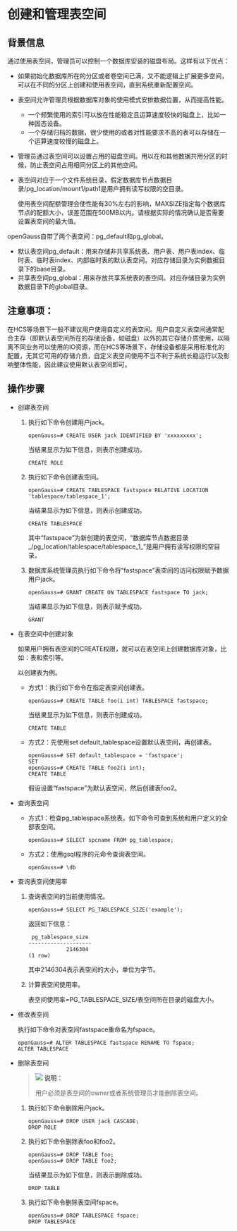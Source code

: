 # 创建和管理表空间<a name="ZH-CN_TOPIC_0289900987"></a>

## 背景信息<a name="zh-cn_topic_0283137616_zh-cn_topic_0237120297_zh-cn_topic_0059778849_saaab96d21e01450bb4a62113d37a03c7"></a>

通过使用表空间，管理员可以控制一个数据库安装的磁盘布局。这样有以下优点：

-   如果初始化数据库所在的分区或者卷空间已满，又不能逻辑上扩展更多空间，可以在不同的分区上创建和使用表空间，直到系统重新配置空间。

-   表空间允许管理员根据数据库对象的使用模式安排数据位置，从而提高性能。
    -   一个频繁使用的索引可以放在性能稳定且运算速度较快的磁盘上，比如一种固态设备。
    -   一个存储归档的数据，很少使用的或者对性能要求不高的表可以存储在一个运算速度较慢的磁盘上。


-   管理员通过表空间可以设置占用的磁盘空间。用以在和其他数据共用分区的时候，防止表空间占用相同分区上的其他空间。
-   表空间对应于一个文件系统目录，假定数据库节点数据目录/pg\_location/mount1/path1是用户拥有读写权限的空目录。

    使用表空间配额管理会使性能有30%左右的影响，MAXSIZE指定每个数据库节点的配额大小，误差范围在500MB以内。请根据实际的情况确认是否需要设置表空间的最大值。


openGauss自带了两个表空间：pg\_default和pg\_global。

-   默认表空间pg\_default：用来存储非共享系统表、用户表、用户表index、临时表、临时表index、内部临时表的默认表空间。对应存储目录为实例数据目录下的base目录。
-   共享表空间pg\_global：用来存放共享系统表的表空间。对应存储目录为实例数据目录下的global目录。

## 注意事项：<a name="section03301347122915"></a>

在HCS等场景下一般不建议用户使用自定义的表空间。用户自定义表空间通常配合主存（即默认表空间所在的存储设备，如磁盘）以外的其它存储介质使用，以隔离不同业务可以使用的IO资源，而在HCS等场景下，存储设备都是采用标准化的配置，无其它可用的存储介质，自定义表空间使用不当不利于系统长稳运行以及影响整体性能，因此建议使用默认表空间即可。

## 操作步骤<a name="zh-cn_topic_0283137616_zh-cn_topic_0237120297_zh-cn_topic_0059778849_se40504a685a14d718e41d4f669a4ddca"></a>

-   创建表空间
    1.  执行如下命令创建用户jack。

        ```
        openGauss=# CREATE USER jack IDENTIFIED BY 'xxxxxxxxx';
        ```

        当结果显示为如下信息，则表示创建成功。

        ```
        CREATE ROLE
        ```

    2.  执行如下命令创建表空间。

        ```
        openGauss=# CREATE TABLESPACE fastspace RELATIVE LOCATION 'tablespace/tablespace_1';
        ```

        当结果显示为如下信息，则表示创建成功。

        ```
        CREATE TABLESPACE
        ```

        其中“fastspace”为新创建的表空间，“数据库节点数据目录_/pg\_location/tablespace/tablespace\_1_”是用户拥有读写权限的空目录。

    3.  数据库系统管理员执行如下命令将“fastspace”表空间的访问权限赋予数据用户jack。

        ```
        openGauss=# GRANT CREATE ON TABLESPACE fastspace TO jack;
        ```

        当结果显示为如下信息，则表示赋予成功。

        ```
        GRANT
        ```



-   在表空间中创建对象

    如果用户拥有表空间的CREATE权限，就可以在表空间上创建数据库对象，比如：表和索引等。

    以创建表为例。

    -   方式1：执行如下命令在指定表空间创建表。

        ```
        openGauss=# CREATE TABLE foo(i int) TABLESPACE fastspace;
        ```

        当结果显示为如下信息，则表示创建成功。

        ```
        CREATE TABLE
        ```

    -   方式2：先使用set default\_tablespace设置默认表空间，再创建表。

        ```
        openGauss=# SET default_tablespace = 'fastspace';
        SET
        openGauss=# CREATE TABLE foo2(i int);
        CREATE TABLE
        ```

        假设设置“fastspace”为默认表空间，然后创建表foo2。


-   查询表空间
    -   方式1：检查pg\_tablespace系统表。如下命令可查到系统和用户定义的全部表空间。

        ```
        openGauss=# SELECT spcname FROM pg_tablespace;
        ```

    -   方式2：使用gsql程序的元命令查询表空间。

        ```
        openGauss=# \db
        ```


-   查询表空间使用率
    1.  查询表空间的当前使用情况。

        ```
        openGauss=# SELECT PG_TABLESPACE_SIZE('example');
        ```

        返回如下信息：

        ```
         pg_tablespace_size 
        --------------------
                    2146304
        (1 row)
        ```

        其中2146304表示表空间的大小，单位为字节。

    2.  计算表空间使用率。

        表空间使用率=PG\_TABLESPACE\_SIZE/表空间所在目录的磁盘大小。


-   修改表空间

    执行如下命令对表空间fastspace重命名为fspace。

    ```
    openGauss=# ALTER TABLESPACE fastspace RENAME TO fspace;
    ALTER TABLESPACE
    ```

-   删除表空间


    >![](public_sys-resources/icon-note.gif) **说明：** 
    >
    >用户必须是表空间的owner或者系统管理员才能删除表空间。
    1.  执行如下命令删除用户jack。

        ```
        openGauss=# DROP USER jack CASCADE;
        DROP ROLE
        ```

    2.  执行如下命令删除表foo和foo2。

        ```
        openGauss=# DROP TABLE foo;
        openGauss=# DROP TABLE foo2;
        ```

        当结果显示为如下信息，则表示删除成功。

        ```
        DROP TABLE
        ```

    3.  执行如下命令删除表空间fspace。

        ```
        openGauss=# DROP TABLESPACE fspace;
        DROP TABLESPACE
        ```





